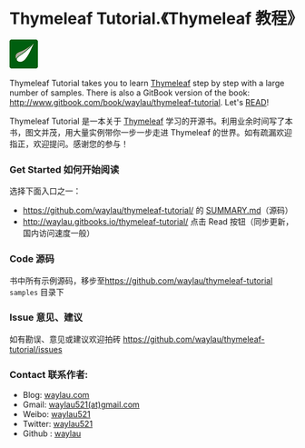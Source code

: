 # Thymeleaf Tutorial.《Thymeleaf 教程》

![](images/thymeleaf-logo.png)

Thymeleaf  Tutorial takes you to learn [Thymeleaf](http://www.thymeleaf.org/)  step by step with a large number of samples. There is also a GitBook version of the book: <http://www.gitbook.com/book/waylau/thymeleaf-tutorial>.
Let's [READ](SUMMARY.md)!

Thymeleaf Tutorial 是一本关于 [Thymeleaf](http://www.thymeleaf.org/) 学习的开源书。利用业余时间写了本书，图文并茂，用大量实例带你一步一步走进 Thymeleaf 的世界。如有疏漏欢迎指正，欢迎提问。感谢您的参与！
 
### Get Started 如何开始阅读

选择下面入口之一：

* <https://github.com/waylau/thymeleaf-tutorial/> 的 [SUMMARY.md](SUMMARY.md)（源码）
* <http://waylau.gitbooks.io/thymeleaf-tutorial/> 点击 Read 按钮（同步更新，国内访问速度一般）
 
### Code 源码

书中所有示例源码，移步至<https://github.com/waylau/thymeleaf-tutorial>  `samples` 目录下

### Issue 意见、建议

如有勘误、意见或建议欢迎拍砖 <https://github.com/waylau/thymeleaf-tutorial/issues>

### Contact 联系作者:

* Blog: [waylau.com](http://waylau.com)
* Gmail: [waylau521(at)gmail.com](mailto:waylau521@gmail.com)
* Weibo: [waylau521](http://weibo.com/waylau521)
* Twitter: [waylau521](https://twitter.com/waylau521)
* Github : [waylau](https://github.com/waylau)
